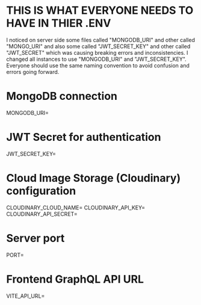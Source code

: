 # THIS IS WHAT EVERYONE NEEDS TO HAVE IN THIER .ENV

I noticed on server side some files called "MONGODB_URI" and other called "MONGO_URI" and also some called "JWT_SECRET_KEY" and other called "JWT_SECRET" which was causing breaking errors and inconsistencies. I changed all instances to use "MONGODB_URI" and "JWT_SECRET_KEY". Everyone should use the same naming convention to avoid confusion and errors going forward.


# MongoDB connection
MONGODB_URI=

# JWT Secret for authentication
JWT_SECRET_KEY=

# Cloud Image Storage (Cloudinary) configuration
CLOUDINARY_CLOUD_NAME=
CLOUDINARY_API_KEY=
CLOUDINARY_API_SECRET=

# Server port
PORT=

# Frontend GraphQL API URL
VITE_API_URL=
